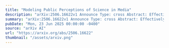 ```yaml
---
title: "Modeling Public Perceptions of Science in Media"
description: "arXiv:2506.16622v1 Announce Type: cross Abstract: Effectively engaging the public with science is vital for fostering trust and understanding in our scientific community. Yet, with an ever-growing volume of information, science communicators struggle to anticipate how audiences will perceive and interact with scientific news. In this paper, we introduce a computational framework that models public perception across twelve dimensions, such as newsworthiness, importance, and surprisingness. Using this framework, we create a large-scale science news perception dataset with 10,489 annotations from 2,101 participants from diverse US and UK populations, providing valuable insights into public responses to scientific information across domains. We further develop NLP models that predict public perception scores with a strong performance. Leveraging the dataset and model, we examine public perception of science from two perspectives: (1) Perception as an outcome: What factors affect the public perception of scientific information? (2) Perception as a predictor: Can we use the estimated perceptions to predict public engagement with science? We find that individuals' frequency of science news consumption is the driver of perception, whereas demographic factors exert minimal influence. More importantly, through a large-scale analysis and carefully designed natural experiment on Reddit, we demonstrate that the estimated public perception of scientific information has direct connections with the final engagement pattern. Posts with more positive perception scores receive significantly more comments and upvotes, which is consistent across different scientific information and for the same science, but are framed differently. Overall, this research underscores the importance of nuanced perception modeling in science communication, offering new pathways to predict public interest and engagement with scientific content."
summary: "arXiv:2506.16622v1 Announce Type: cross Abstract: Effectively engaging the public with science is vital for fostering trust and understanding in our scientific community. Yet, with an ever-growing volume of information, science communicators struggle to anticipate how audiences will perceive and interact with scientific news. In this paper, we introduce a computational framework that models public perception across twelve dimensions, such as newsworthiness, importance, and surprisingness. Using this framework, we create a large-scale science news perception dataset with 10,489 annotations from 2,101 participants from diverse US and UK populations, providing valuable insights into public responses to scientific information across domains. We further develop NLP models that predict public perception scores with a strong performance. Leveraging the dataset and model, we examine public perception of science from two perspectives: (1) Perception as an outcome: What factors affect the public perception of scientific information? (2) Perception as a predictor: Can we use the estimated perceptions to predict public engagement with science? We find that individuals' frequency of science news consumption is the driver of perception, whereas demographic factors exert minimal influence. More importantly, through a large-scale analysis and carefully designed natural experiment on Reddit, we demonstrate that the estimated public perception of scientific information has direct connections with the final engagement pattern. Posts with more positive perception scores receive significantly more comments and upvotes, which is consistent across different scientific information and for the same science, but are framed differently. Overall, this research underscores the importance of nuanced perception modeling in science communication, offering new pathways to predict public interest and engagement with scientific content."
pubDate: "Mon, 23 Jun 2025 00:00:00 -0400"
source: "arXiv AI"
url: "https://arxiv.org/abs/2506.16622"
thumbnail: "/assets/arxiv.png"
---
```


